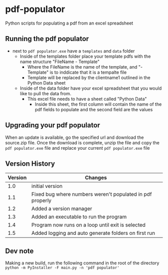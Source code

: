 # pdf-populator
Python scripts for populating a pdf from an excel spreadsheet

## Running the pdf populator
- next to `pdf populator.exe` have a `templates` and `data` folder
    - Inside of the templates folder place your template pdfs with the name structure "FileName - Template"
        - Where the FileName is the name of the template, and "- Template" is to inddicate that it is a tempalte file
        - Template will be replaced by the clientname1 outlined in the Python Data sheet
    - Inside of the data folder have your excel spreadsheet that you would like to pull the data from.
        - This excel file needs to have a sheet called "Python Data"
            - Inside this sheet, the first column will contain the name of the pdf fields to populate and the second field are the values

## Upgrading your pdf populator
When an update is available, go the specified url and download the source.zip file.
Once the download is complete, unzip the file and copy the `pdf populator.exe` file and replace your current `pdf populator.exe` file

## Version History
| Version | Changes                                                   |
|---------|-----------------------------------------------------------|
| 1.0     | initial version                                           |
| 1.1     | Fixed bug where numbers weren't populated in pdf properly |
| 1.2     | Added a version manager                                   |
| 1.3     | Added an executable to run the program                    |
| 1.4     | Program now runs on a loop until exit is selected         |
| 1.5     | Added logging and auto generate folders on first run      |

## Dev note
Making a new build, run the following command in the root of the directory
`python -m PyInstaller -F main.py -n 'pdf populator'`
